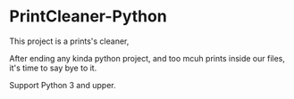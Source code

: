 # PrintCleaner-Python

This project is a prints's cleaner,

After ending any kinda python project, and too mcuh prints inside our files, it's time to say bye to it.

Support Python 3 and upper.
